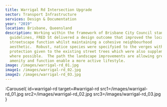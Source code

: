 ```yaml
---
title: Warrigal Rd Intersection Upgrade
sector: Transport Infrastructure
services: Design & Documentation
year: "2019"
location: Brisbane, Queensland
description: Working within the framework of Brisbane City Council standard
  guidelines, FRED St delivered a design outcome that improved the local
  streetscape function whilst maintaining a cohesive neighbourhood
  aesthetic.  Robust, natice species were specifyied to the verges with
  protection given to the existing street trees which were also supplemented
  where possible.  The path the landscape improvements are allowing greater
  amenity and function enable a more active lifestyle.
image: /images/warrigal-rd_01.jpg
image1: /images/warrigal-rd_02.jpg
image2: /images/warrigal-rd_03.jpg
---
```


:Carousel{
id=warrigal-rd
target=#warrigal-rd
src1=/images/warrigal-rd_01.jpg
src2=/images/warrigal-rd_02.jpg
src3=/images/warrigal-rd_03.jpg
}
